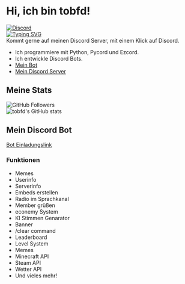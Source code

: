 # Hi, ich bin tobfd!
[![Discord](https://img.shields.io/discord/1082315916722835526?style=for-the-badge&logo=Discord&logoColor=white&label=Discord&color=blue)](https://discord.gg/rfgb4s3csV)  
[![Typing SVG](https://readme-typing-svg.demolab.com?font=Fira+Code&pause=1000&width=435&lines=tobfd;Discord+Bot+Entwickler;Python+Entwickler)](https://git.io/typing-svg)  
Kommt gerne auf meinen Discord Server, mit einem Klick auf Discord.
- Ich programmiere mit Python, Pycord und Ezcord.
- Ich entwickle Discord Bots.
- [Mein Bot](https://discord.com/api/oauth2/authorize?client_id=1128673160154320987&permissions=8&scope=bot%20applications.commands)
- [Mein Discord Server](https://discord.gg/pZnKFEkm6D)
## Meine Stats
![GitHub Followers](https://img.shields.io/github/followers/tobfd?label=Followers&style=for-the-badge&logo=GitHub)  
![tobfd's GitHub stats](https://github-readme-stats.vercel.app/api?username=tobfd&show_icons=true&theme=dracula)
## Mein Discord Bot
[Bot Einladungslink](https://discord.com/api/oauth2/authorize?client_id=1128673160154320987&permissions=8&scope=bot%20applications.commands)
### Funktionen
- Memes
- Userinfo
- Serverinfo
- Embeds erstellen
- Radio im Sprachkanal
- Member grüßen
- econemy System
- KI Stimmen Genarator
- Banner
- /clear command
- Leaderboard
- Level System
- Memes
- Minecraft API
- Steam API
- Wetter API
- Und vieles mehr!


